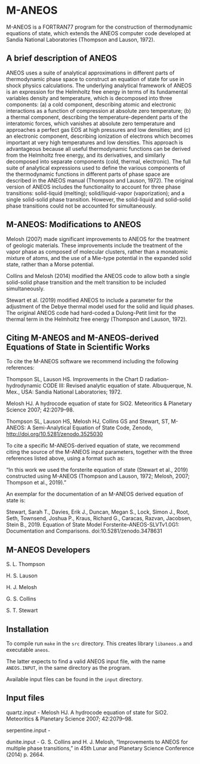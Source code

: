 # M-ANEOS

M-ANEOS is a FORTRAN77 program for the construction of thermodynamic equations of state, which extends the ANEOS computer code developed at Sandia National Laboratories (Thompson and Lauson, 1972).

## A brief description of ANEOS

ANEOS uses a suite of analytical approximations in different parts of thermodynamic phase space to construct an equation of state for use in shock physics calculations. The underlying analytical framework of ANEOS is an expression for the Helmholtz free energy in terms of its fundamental variables density and temperature, which is decomposed into three components: (a) a cold component, describing atomic and electronic interactions as a function of compression at absolute zero temperature; (b) a thermal component, describing the temperature-dependent parts of the interatomic forces, which vanishes at absolute zero temperature and approaches a perfect gas EOS at high pressures and low densities; and (c) an electronic component, describing ionization of electrons which becomes important at very high temperatures and low densities. This approach is advantageous because all useful thermodynamic functions can be derived from the Helmholtz free energy, and its derivatives, and similarly decomposed into separate components (cold, thermal, electronic). 
The full suite of analytical expressions used to define the various components of the thermodynamic functions in different parts of phase space are described in the ANEOS manual (Thompson and Lauson, 1972). The original version of ANEOS includes the functionality to account for three phase transitions: solid-liquid (melting); solid/liquid-vapor (vaporization); and a single solid-solid phase transition. However, the solid-liquid and solid-solid phase transitions could not be accounted for simultaneously.

## M-ANEOS: Modifications to ANEOS

Melosh (2007) made significant improvements to ANEOS for the treatment of geologic materials. These improvements include the treatment of the vapor phase as composed of molecular clusters, rather than a monatomic mixture of atoms, and the use of a Mie-type potential in the expanded solid state, rather than a Morse potential. 

Collins and Melosh (2014) modified the ANEOS code to allow both a single solid-solid phase transition and the melt transition to be included simultaneously. 

Stewart et al. (2019) modified ANEOS to include a parameter for the adjustment of the Debye thermal model used for the solid and liquid phases. The original ANEOS code had hard-coded a Dulong-Petit limit for the thermal term in the Helmholtz free energy (Thompson and Lauson, 1972).

## Citing M-ANEOS and M-ANEOS-derived Equations of State in Scientific Works

To cite the M-ANEOS software we recommend including the following references:

Thompson SL, Lauson HS. Improvements in the Chart D radiation-hydrodynamic CODE III: Revised analytic equation of state. Albuquerque, N. Mex., USA: Sandia National Laboratories; 1972.

Melosh HJ. A hydrocode equation of state for SiO2. Meteoritics & Planetary Science 2007; 42:2079–98.

Thompson SL, Lauson HS, Melosh HJ, Collins GS and Stewart, ST, M-ANEOS: A Semi-Analytical Equation of State Code, Zenodo, http://doi.org/10.5281/zenodo.3525030

To cite a specific M-ANEOS-derived equation of state, we recommend citing the source of the M-ANEOS input parameters, together with the three references listed above, using a format such as:

“In this work we used the forsterite equation of state (Stewart et al., 2019) constructed using M-ANEOS (Thompson and Lauson, 1972; Melosh, 2007; Thompson et al., 2019).”

An exemplar for the documentation of an M-ANEOS derived equation of state is:

Stewart, Sarah T., Davies, Erik J., Duncan, Megan S., Lock, Simon J., Root, Seth, Townsend, Joshua P., Kraus, Richard G., Caracas, Razvan, Jacobsen, Stein B., 2019. Equation of State Model Forsterite-ANEOS-SLVTv1.0G1: Documentation and Comparisons. doi:10.5281/zenodo.3478631

## M-ANEOS Developers

S. L. Thompson

H. S. Lauson

H. J. Melosh

G. S. Collins

S. T. Stewart

## Installation

To compile run `make` in the `src` directory. This creates library `libaneos.a` and executable `aneos`.

The latter expects to find a valid ANEOS input file, with the name `ANEOS.INPUT`, in the same directory as the program.

Available input files can be found in the `input` directory.

## Input files

quartz.input - Melosh HJ. A hydrocode equation of state for SiO2. Meteoritics & Planetary Science 2007; 42:2079–98.

serpentine.input -

dunite.input - G. S. Collins and H. J. Melosh, “Improvements to ANEOS
for multiple phase transitions,” in 45th Lunar and Planetary Science
Conference (2014) p. 2664.
